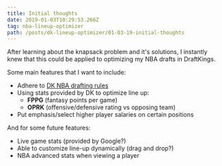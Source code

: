 ```yaml
---
title: Initial thoughts
date: 2019-01-03T10:29:53.266Z
tag: nba-lineup-optimizer
path: /posts/dk-lineup-optimizer/01-03-19-initial-thoughts
---
```

After learning about the knapsack problem and it's solutions, I instantly knew that this could be applied to optimizing my NBA drafts in DraftKings.

Some main features that I want to include:

* Adhere to [DK NBA drafting rules](https://www.draftkings.com/help/rules/nba)
* Using stats provided by DK to optimize line up:
  * **FPPG** (fantasy points per game)
  * **OPRK** (offensive/defensive rating vs opposing team)
* Put emphasis/select higher player salaries on certain positions

And for some future features:

* Live game stats (provided by Google?)
* Able to customize line-up dynamically (drag and drop?)
* NBA advanced stats when viewing a player
